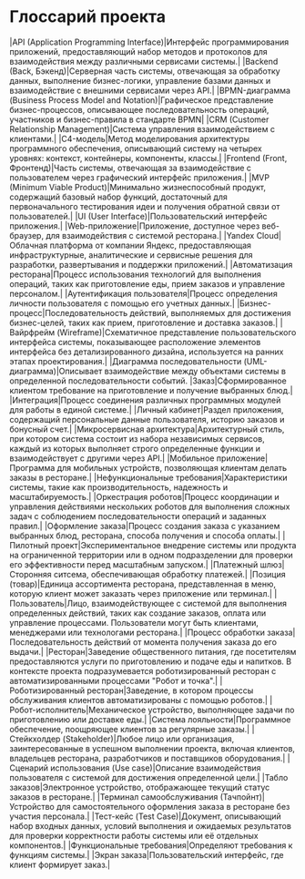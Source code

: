 # Глоссарий проекта

|API (Application Programming Interface)|Интерфейс программирования приложений, предоставляющий набор методов и протоколов для взаимодействия между различными сервисами системы.|
|Backend (Back, Бэкенд)|Серверная часть системы, отвечающая за обработку данных, выполнение бизнес-логики, управление базами данных и взаимодействие с внешними сервисами через API.|
|BPMN-диаграмма (Business Process Model and Notation)|Графическое представление бизнес-процессов, описывающее последовательность операций, участников и бизнес-правила в стандарте BPMN|
|CRM (Customer Relationship Management)|Система управления взаимодействием с клиентами.|
|C4-модель|Метод моделирования архитектуры программного обеспечения, описывающий систему на четырех уровнях: контекст, контейнеры, компоненты, классы.|
|Frontend (Front, Фронтенд)|Часть системы, отвечающая за взаимодействие с пользователем через графический интерфейс приложения.|
|MVP (Minimum Viable Product)|Минимально жизнеспособный продукт, содержащий базовый набор функций, достаточный для первоначального тестирования идеи и получения обратной связи от пользователей.|
|UI (User Interface)|Пользовательский интерфейс приложения.|
|Web-приложение|Приложение, доступное через веб-браузер, для взаимодействия с системой ресторана.|
|Yandex Cloud|Облачная платформа от компании Яндекс, предоставляющая инфраструктурные, аналитические и сервисные решения для разработки, развертывания и поддержки приложений.|
|Автоматизация ресторана|Процесс использования технологий для выполнения операций, таких как приготовление еды, прием заказов и управление персоналом.|
|Аутентификация пользователя|Процесс определения личности пользователя с помощью его учетных данных.|
|Бизнес-процесс|Последовательность действий, выполняемых для достижения бизнес-целей, таких как прием, приготовление и доставка заказов.|
|Вайрфрейм (Wireframe)|Схематичное представление пользовательского интерфейса системы, показывающее расположение элементов интерфейса без детализированного дизайна, используется на ранних этапах проектирования.|
|Диаграмма последовательности (UML-диаграмма)|Описывает взаимодействие между объектами системы в определенной последовательности событий.
|Заказ|Сформированное клиентом требование на приготовление и получение выбранных блюд.|
|Интеграция|Процесс соединения различных программных модулей для работы в единой системе.|
|Личный кабинет|Раздел приложения, содержащий персональные данные пользователя, историю заказов и бонусный счет.|
|Микросервисная архитектура|Архитектурный стиль, при котором система состоит из набора независимых сервисов, каждый из которых выполняет строго определенные функции и взаимодействует с другими через API.|
|Мобильное приложение|Программа для мобильных устройств, позволяющая клиентам делать заказы в ресторане.|
|Нефункциональные требования|Характеристики системы, такие как производительность, надежность и масштабируемость.|
|Оркестрация роботов|Процесс координации и управления действиями нескольких роботов для выполнения сложных задач с соблюдением последовательности операций и заданных правил.|
|Оформление заказа|Процесс создания заказа с указанием выбранных блюд, ресторана, способа получения и способа оплаты.|
|Пилотный проект|Экспериментальное внедрение системы или продукта на ограниченной территории или в одном подразделении для проверки его эффективности перед масштабным запуском.|
|Платежный шлюз|Сторонняя ситсема, обеспечивающая обработку платежей.|
|Позиция (товар)|Единица ассортимента ресторана, представленная в меню, которую клиент может заказать через приложение или терминал.|
|Пользователь|Лицо, взаимодействующее с системой для выполнения определенных действий, таких как создание заказов, оплата или управление процессами. Пользователи могут быть клиентами, менеджерами или технологами ресторана.|
|Процесс обработки заказа|Последовательность действий от момента получения заказа до его выдачи.|
|Ресторан|Заведение общественного питания, где посетителям предоставляются услуги по приготовлению и подаче еды и напитков. В контексте проекта подразумевается роботизированный ресторан с автоматизированными процессами "Робот и точка".|
|Роботизированный ресторан|Заведение, в котором процессы обслуживания клиентов автоматизированы с помощью роботов.|
|Робот-исполнитель|Механическое устройство, выполняющее задачи по приготовлению или доставке еды.|
|Система лояльности|Программное обеспечение, поощряющее клиентов за регулярные заказы.|
|Стейкхолдер (Stakeholder)|Любое лицо или организация, заинтересованные в успешном выполнении проекта, включая клиентов, владельцев ресторана, разработчиков и поставщиков оборудования.|
|Сценарий использования (Use case)|Описание взаимодействия пользователя с системой для достижения определенной цели.|
|Табло заказов|Электронное устройство, отображающее текущий статус заказов в ресторане.|
|Терминал самообслуживания (Тачпойнт)|Устройство для самостоятельного оформления заказа в ресторане без участия персонала.|
|Тест-кейс (Test Сase)|Документ, описывающий набор входных данных, условий выполнения и ожидаемых результатов для проверки корректности работы системы или её отдельных компонентов.|
|Функциональные требования|Определяют требования к функциям системы.|
|Экран заказа|Пользовательский интерфейс, где клиент формирует заказ.|
